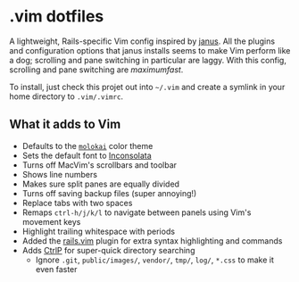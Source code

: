 # .vim dotfiles
A lightweight, Rails-specific Vim config inspired by [janus](https://github.com/carlhuda/janus). All the plugins and configuration options that janus installs seems to make Vim perform like a dog; scrolling and pane switching in particular are laggy. With this config, scrolling and pane switching are *maximumfast*.

To install, just check this projet out into `~/.vim` and create a symlink in your home directory to `.vim/.vimrc`.

## What it adds to Vim
* Defaults to the [`molokai`](http://www.vim.org/scripts/script.php?script_id=2340) color theme
* Sets the default font to [Inconsolata](http://levien.com/type/myfonts/inconsolata.html)
* Turns off MacVim's scrollbars and toolbar
* Shows line numbers
* Makes sure split panes are equally divided
* Turns off saving backup files (super annoying!)
* Replace tabs with two spaces
* Remaps `ctrl-h/j/k/l` to navigate between panels using Vim's movement keys
* Highlight trailing whitespace with periods
* Added the [rails.vim](https://github.com/tpope/vim-rails) plugin for extra syntax highlighting and commands
* Adds [CtrlP](https://github.com/kien/ctrlp.vim) for super-quick directory searching
  * Ignore `.git`, `public/images/`, `vendor/`, `tmp/`, `log/`, `*.css` to make it even
    faster

